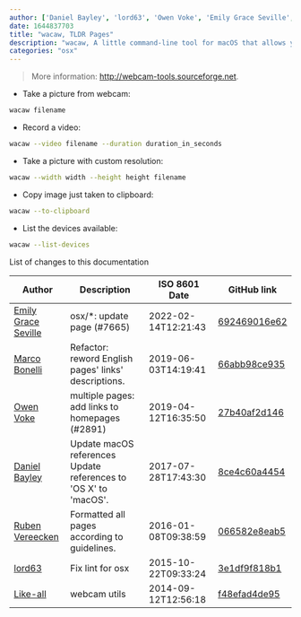 ```yaml
---
author: ['Daniel Bayley', 'lord63', 'Owen Voke', 'Emily Grace Seville', 'Marco Bonelli', 'Ruben Vereecken', 'Like-all']
date: 1644837703
title: "wacaw, TLDR Pages"
description: "wacaw, A little command-line tool for macOS that allows you to capture both still pictures and video from an attached camera."
categories: "osx"
---
```

> More information: <http://webcam-tools.sourceforge.net>.

- Take a picture from webcam:

```bash
wacaw filename
```

- Record a video:

```bash
wacaw --video filename --duration duration_in_seconds
```

- Take a picture with custom resolution:

```bash
wacaw --width width --height height filename
```

- Copy image just taken to clipboard:

```bash
wacaw --to-clipboard
```

- List the devices available:

```bash
wacaw --list-devices
```
List of changes to this documentation


Author | Description | ISO 8601 Date | GitHub link
------|-----|-----|-----
[Emily Grace Seville](mailto:emilyseville7cf@gmail.com) | osx/*: update page (#7665) | 2022-02-14T12:21:43 | [692469016e62](https://github.com/tldr-pages/tldr/commit/692469016e62d4410ec92a8f29272e447046a0d2)
[Marco Bonelli](mailto:marco@mebeim.net) | Refactor: reword English pages' links' descriptions. | 2019-06-03T14:19:41 | [66abb98ce935](https://github.com/tldr-pages/tldr/commit/66abb98ce935c0f4516bf30c4d6da72180d5a3ab)
[Owen Voke](mailto:owzie123@gmail.com) | multiple pages: add links to homepages (#2891) | 2019-04-12T16:35:50 | [27b40af2d146](https://github.com/tldr-pages/tldr/commit/27b40af2d1469bec662fd9c12e641ba55474b819)
[Daniel Bayley](mailto:daniel.bayley@me.com) | Update macOS references Update references to 'OS X' to 'macOS'. | 2017-07-28T17:43:30 | [8ce4c60a4454](https://github.com/tldr-pages/tldr/commit/8ce4c60a445464f68e8e3cfa7480e97f41880d76)
[Ruben Vereecken](mailto:rubenvereecken@gmail.com) | Formatted all pages according to guidelines. | 2016-01-08T09:38:59 | [066582e8eab5](https://github.com/tldr-pages/tldr/commit/066582e8eab57bce9861cc8d379e158d61f1cc95)
[lord63](mailto:lord63.j@gmail.com) | Fix lint for osx | 2015-10-22T09:33:24 | [3e1df9f818b1](https://github.com/tldr-pages/tldr/commit/3e1df9f818b1c0751b2db2379388378df85efa19)
[Like-all](mailto:like-all@yandex.com) | webcam utils | 2014-09-12T12:56:18 | [f48efad4de95](https://github.com/tldr-pages/tldr/commit/f48efad4de9506aecec49c948d31b6cd502c6e07)

